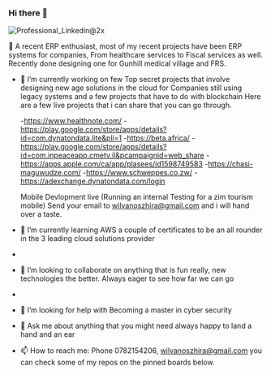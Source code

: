 ### Hi there 👋
![Professional_Linkedin@2x](https://github.com/Will-l3x/Will-l3x/assets/22023721/43751512-7772-445c-a283-67b67afe8ecd)

 🔭 A recent ERP enthusiast, most of my recent projects have been ERP systems for companies, From healthcare services to Fiscal services as well. Recently done designing one for Gunhill medical         village and FRS. 

- 🔭 I’m currently working on few Top secret projects that involve designing new age solutions in the cloud for Companies still using legacy systems and a few projects that have to do with blockchain
    Here are a few live projects that i can share that you can go through.
  
    
    -https://www.healthnote.com/
    -https://play.google.com/store/apps/details?id=com.dynatondata.lite&pli=1
    -https://beta.africa/
    -https://play.google.com/store/apps/details?id=com.inpeaceapp.cmetv.il&pcampaignid=web_share
    -https://apps.apple.com/ca/app/plasees/id1598749583
    -https://chasi-maguwudze.com/
    -https://www.schweppes.co.zw/
    -https://adexchange.dynatondata.com/login

  Mobile Devlopment live (Running an internal Testing for a zim tourism mobile)
  Send your email to wilvanoszhira@gmail.com and i will hand over a taste.


  
- 🌱 I’m currently learning AWS a couple of certificates to be an all rounder in the 3 leading cloud solutions provider
- 
- 👯 I’m looking to collaborate on anything that is fun really, new technologies the better. Always eager to see how far we can go
- 
- 🤔 I’m looking for help with Becoming a master in cyber security
- 💬 Ask me about anything that you might need always happy to land a hand and an ear
- 📫 How to reach me: Phone 0782154206, wilvanoszhira@gmail.com you can check some of my repos on the pinned boards below.


  
